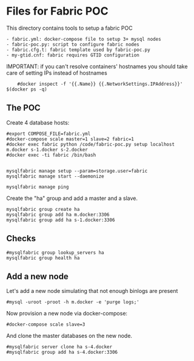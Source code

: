 # Files for Fabric POC

This directory contains tools to setup a fabric POC

    - fabric.yml: docker-compose file to setup 3+ mysql nodes
    - fabric-poc.py: script to configure fabric nodes
    - fabric.cfg.t: fabric template used by fabric-poc.py
    - my-gtid.cnf: fabric requires GTID configuration

IMPORTANT: if you can't resolve containers' hostnames you should take care
            of setting IPs instead of hostnames
            
        #docker inspect -f '{{.Name}} {{.NetworkSettings.IPAddress}}' $(docker ps -q)


## The POC

Create 4 database hosts:

    #export COMPOSE_FILE=fabric.yml
    #docker-compose scale master=1 slave=2 fabric=1
    #docker exec fabric python /code/fabric-poc.py setup localhost m.docker s-1.docker s-2.docker
    #docker exec -ti fabric /bin/bash


    mysqlfabric manage setup --param=storage.user=fabric
    mysqlfabric manage start --daemonize

    mysqlfabric manage ping

Create the "ha" group and add a master and a slave.

    mysqlfabric group create ha
    mysqlfabric group add ha m.docker:3306
    mysqlfabric group add ha s-1.docker:3306


## Checks

    #mysqlfabric group lookup_servers ha
    mysqlfabric group health ha

## Add a new node

Let's add a new node simulating that not enough binlogs are present

    #mysql -uroot -proot -h m.docker -e 'purge logs;'

Now provision a new node via docker-compose:

    #docker-compose scale slave=3

And clone the master databases on the new node.

    #mysqlfabric server clone ha s-4.docker 
    #mysqlfabric group add ha s-4.docker:3306 

